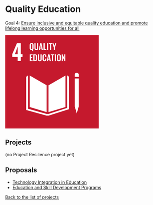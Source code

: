 # Quality Education

[un_sdg_link]: https://sdgs.un.org/goals/goal4

Goal 4: [Ensure inclusive and equitable quality education and promote lifelong learning opportunities for all][un_sdg_link]

[<img src="../images/sdgs/E-WEB-Goal-04.png" alt="Goal 4 Quality Education" width="300">][un_sdg_link]

## Projects

(no Project Resilience project yet)

## Proposals

- [Technology Integration in Education](../proposals/technology_education.md)
- [Education and Skill Development Programs](../proposals/education_skill_dev.md)

[Back to the list of projects](../README.md)